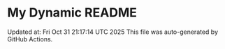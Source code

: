 # My Dynamic README
Updated at: Fri Oct 31 21:17:14 UTC 2025
This file was auto-generated by GitHub Actions.
